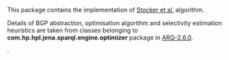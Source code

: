 This package contains the implementation of [Stocker et al.](http://dx.doi.org/10.1145/1367497.1367578) algorithm.

Details of BGP abstraction, optimisation algorithm and selectivity estimation heuristics are taken from classes belonging to **com.hp.hpl.jena.sparql.engine.optimizer** package in [ARQ-2.6.0](http://sourceforge.net/projects/jena/files/Archive/ARQ/ARQ-2.6.0/).

. 

